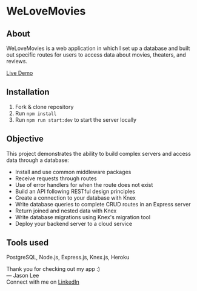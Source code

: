 # WeLoveMovies
## About
WeLoveMovies is a web application in which I set up a database and built out specific routes for users to access data about movies, theaters, and reviews.

[Live Demo](https://nameless-bayou-69619.herokuapp.com/)
## Installation
1. Fork & clone repository
2. Run `npm install`
3. Run `npm run start:dev` to start the server locally

## Objective
This project demonstrates the ability to build complex servers and access data through a database:

- Install and use common middleware packages
- Receive requests through routes
- Use of error handlers for when the route does not exist
- Build an API following RESTful design principles
- Create a connection to your database with Knex
- Write database queries to complete CRUD routes in an Express server
- Return joined and nested data with Knex
- Write database migrations using Knex's migration tool
- Deploy your backend server to a cloud service

## Tools used
PostgreSQL, Node.js, Express.js, Knex.js, Heroku

Thank you for checking out my app :) <br />
— Jason Lee<br />
Connect with me on [LinkedIn](https://www.linkedin.com/in/jason-jisu-lee)
